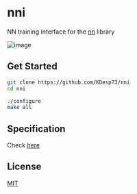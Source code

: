 # nni

NN training interface for the [nn](https://github.com/KDesp73/nn) library

![image](https://github.com/user-attachments/assets/871d6574-7bb3-4484-b5a3-8692bb3c8317)

## Get Started

```bash
git clone https://github.com/KDesp73/nni
cd nni

./configure
make all
```

## Specification

Check [here](./docs/Specification.md)

## License

[MIT](./LICENSE)
